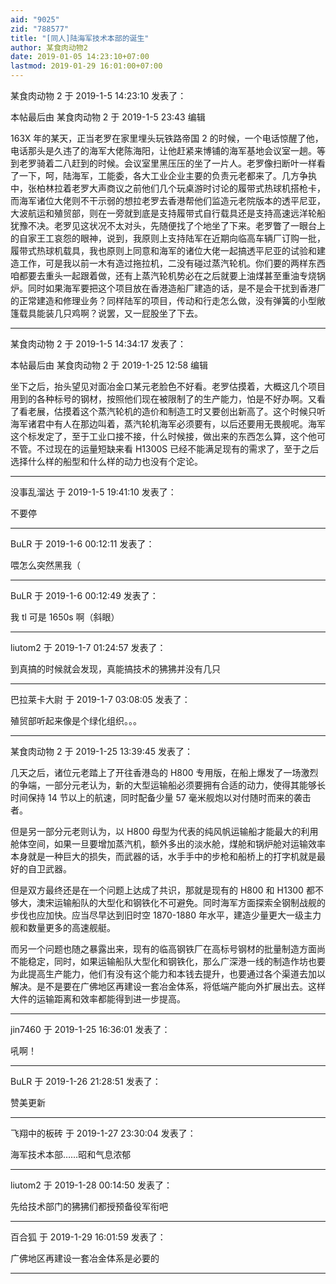 ```yaml
---
aid: "9025"
zid: "788577"
title: "[同人]陆海军技术本部的诞生"
author: 某食肉动物2
date: 2019-01-05 14:23:10+07:00
lastmod: 2019-01-29 16:01:00+07:00
---
```


某食肉动物 2 于 2019-1-5 14:23:10 发表了：

本帖最后由 某食肉动物 2 于 2019-1-5 23:43 编辑

163X 年的某天，正当老罗在家里埋头玩铁路帝国 2 的时候，一个电话惊醒了他，电话那头是久违了的海军大佬陈海阳，让他赶紧来博铺的海军基地会议室一趟。等到老罗骑着二八赶到的时候。会议室里黑压压的坐了一片人。老罗像扫断叶一样看了一下，呵，陆海军，工能委，各大工业企业主要的负责元老都来了。几方争执中，张柏林拉着老罗大声商议之前他们几个玩桌游时讨论的履带式热球机搭枪卡，而海军诸位大佬则不干示弱的想拉老罗去香港帮他们监造元老院版本的透平尼亚，大波航运和殖贸部，则在一旁就到底是支持履带式自行载具还是支持高速远洋轮船犹豫不决。老罗见这状况不太对头，先随便找了个地坐了下来。老罗瞥了一眼台上的自家王工哀怨的眼神，说到，我原则上支持陆军在近期向临高车辆厂订购一批，履带式热球机载具，我也原则上同意和海军的诸位大佬一起搞透平尼亚的试验和建造工作，可是我以前一木有造过拖拉机，二没有碰过蒸汽轮机。你们要的两样东西咱都要去重头一起跟着做，还有上蒸汽轮机势必在之后就要上油煤甚至重油专烧锅炉。同时如果海军要把这个项目放在香港造船厂建造的话，是不是会干扰到香港厂的正常建造和修理业务？同样陆军的项目，传动和行走怎么做，没有弹簧的小型敞篷载具能装几只鸡啊？说罢，又一屁股坐了下去。

---

某食肉动物 2 于 2019-1-5 14:34:17 发表了：

本帖最后由 某食肉动物 2 于 2019-1-25 12:58 编辑

坐下之后，抬头望见对面冶金口某元老脸色不好看。老罗估摸着，大概这几个项目用到的各种标号的钢材，按照他们现在被限制了的生产能力，怕是不好办啊。又看了看老展，估摸着这个蒸汽轮机的造价和制造工时又要创出新高了。这个时候只听海军诸君中有人在那边叫着，蒸汽轮机海军必须要有，以后还要用无畏舰呢。海军这个标发定了，至于工业口接不接，什么时候接，做出来的东西怎么算，这个他可不管。不过现在的运量短缺来看 H1300S 已经不能满足现有的需求了，至于之后选择什么样的船型和什么样的动力也没有个定论。

---

没事乱溜达 于 2019-1-5 19:41:10 发表了：

不要停

---

BuLR 于 2019-1-6 00:12:11 发表了：

喂怎么突然黑我（

---

BuLR 于 2019-1-6 00:12:49 发表了：

我 tl 可是 1650s 啊（斜眼）

---

liutom2 于 2019-1-7 01:24:57 发表了：

到真搞的时候就会发现，真能搞技术的狒狒并没有几只

---

巴拉莱卡大尉 于 2019-1-7 03:08:05 发表了：

殖贸部听起来像是个绿化组织。。。

---

某食肉动物 2 于 2019-1-25 13:39:45 发表了：

几天之后，诸位元老踏上了开往香港岛的 H800 专用版，在船上爆发了一场激烈的争端，一部分元老认为，新的大型运输船必须要拥有合适的动力，使得其能够长时间保持 14 节以上的航速，同时配备少量 57 毫米舰炮以对付随时而来的袭击者。

但是另一部分元老则认为，以 H800 母型为代表的纯风帆运输船才能最大的利用舱体空间，如果一旦要增加蒸汽机，额外多出的淡水舱，煤舱和锅炉舱对运输效率本身就是一种巨大的损失，而武器的话，水手手中的步枪和船桥上的打字机就是最好的自卫武器。

但是双方最终还是在一个问题上达成了共识，那就是现有的 H800 和 H1300 都不够大，澳宋运输船队的大型化和钢铁化不可避免。同时海军方面探索全钢制战舰的步伐也应加快。应当尽早达到旧时空 1870-1880 年水平，建造少量更大一级主力舰和数量更多的高速舰艇。

而另一个问题也随之暴露出来，现有的临高钢铁厂在高标号钢材的批量制造方面尚不能稳定，同时，如果运输船队大型化和钢铁化，那么广深港一线的制造作坊也要为此提高生产能力，他们有没有这个能力和本钱去提升，也要通过各个渠道去加以解决。是不是要在广佛地区再建设一套冶金体系，将低端产能向外扩展出去。这样大件的运输距离和效率都能得到进一步提高。

---

jin7460 于 2019-1-25 16:36:01 发表了：

吼啊！

---

BuLR 于 2019-1-26 21:28:51 发表了：

赞美更新

---

飞翔中的板砖 于 2019-1-27 23:30:04 发表了：

海军技术本部……昭和气息浓郁

---

liutom2 于 2019-1-28 00:14:50 发表了：

先给技术部门的狒狒们都授预备役军衔吧

---

百合狐 于 2019-1-29 16:01:59 发表了：

广佛地区再建设一套冶金体系是必要的

---
